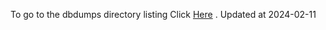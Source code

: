 To go to the dbdumps directory listing Click [Here](https://ipfs.io/ipfs/bafkreib5gdukionrmoicdlwws5k5ktlbsjtia4nq7vye6daqtfqndndf74) . Updated at 2024-02-11